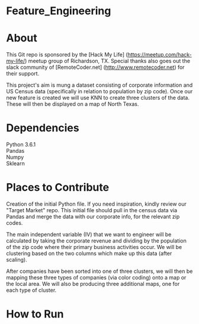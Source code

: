 # Feature_Engineering

About
=====
This Git repo is sponsored by the [Hack My Life] (https://meetup.com/hack-my-life/) meetup group of Richardson, TX. Special thanks also goes out the slack community of [RemoteCoder.net] (http://www.remotecoder.net) for their support. 

This project's aim is mung a dataset consisting of corporate information and US Census data (specifically in relation to population by zip code). Once our new feature is created we will use KNN to create three clusters of the data. These will then be displayed on a map of North Texas. 

Dependencies
============
Python 3.6.1  
Pandas  
Numpy  
Sklearn  

Places to Contribute
====================
Creation of the initial Python file. If you need inspiration, kindly review our "Target Market" repo. This initial file should pull in the census data via Pandas and merge the data with our corporate info, for the relevant zip codes. 

The main independent variable (IV) that we want to engineer will be calculated by taking the corporate revenue and dividing by the population of the zip code where their primary business activities occur. We will be clustering based on the two columns which make up this data (after scaling).

After companies have been sorted into one of three clusters, we will then be mapping these three types of companies (via color coding) onto a map or the local area. We will also be producing three additional maps, one for each type of cluster.

How to Run
============
<python file yet to be created>

